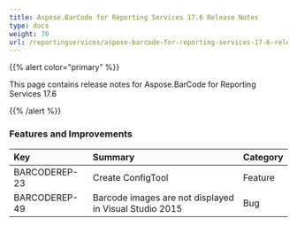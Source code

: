 ```yaml
---
title: Aspose.BarCode for Reporting Services 17.6 Release Notes
type: docs
weight: 70
url: /reportingservices/aspose-barcode-for-reporting-services-17-6-release-notes/
---
```


{{% alert color="primary" %}} 

This page contains release notes for Aspose.BarCode for Reporting Services 17.6

{{% /alert %}} 
### **Features and Improvements**

|**Key**|**Summary**|**Category**|
| :- | :- | :- |
|BARCODEREP-23|Create ConfigTool|Feature|
|BARCODEREP-49|Barcode images are not displayed in Visual Studio 2015|Bug|

